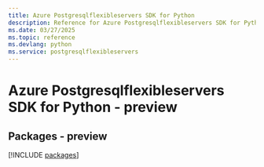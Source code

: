 ```yaml
---
title: Azure Postgresqlflexibleservers SDK for Python
description: Reference for Azure Postgresqlflexibleservers SDK for Python
ms.date: 03/27/2025
ms.topic: reference
ms.devlang: python
ms.service: postgresqlflexibleservers
---
```

# Azure Postgresqlflexibleservers SDK for Python - preview
## Packages - preview
[!INCLUDE [packages](postgresqlflexibleservers-index.md)]